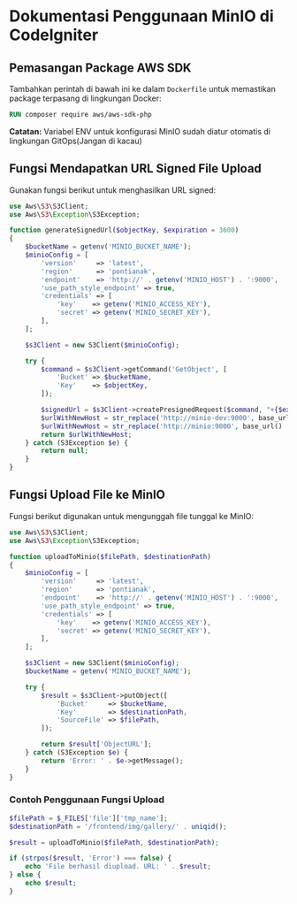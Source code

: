 # Dokumentasi Penggunaan MinIO di CodeIgniter

## Pemasangan Package AWS SDK
Tambahkan perintah di bawah ini ke dalam `Dockerfile` untuk memastikan package terpasang di lingkungan Docker:
```dockerfile
RUN composer require aws/aws-sdk-php
```

**Catatan:** Variabel ENV untuk konfigurasi MinIO sudah diatur otomatis di lingkungan GitOps(Jangan di kacau)

## Fungsi Mendapatkan URL Signed File Upload
Gunakan fungsi berikut untuk menghasilkan URL signed:

```php
use Aws\S3\S3Client;
use Aws\S3\Exception\S3Exception;

function generateSignedUrl($objectKey, $expiration = 3600)
{
    $bucketName = getenv('MINIO_BUCKET_NAME');
    $minioConfig = [
        'version'     => 'latest',
        'region'      => 'pontianak',
        'endpoint'    => 'http://' . getenv('MINIO_HOST') . ':9000',
        'use_path_style_endpoint' => true,
        'credentials' => [
            'key'    => getenv('MINIO_ACCESS_KEY'),
            'secret' => getenv('MINIO_SECRET_KEY'),
        ],
    ];

    $s3Client = new S3Client($minioConfig);

    try {
        $command = $s3Client->getCommand('GetObject', [
            'Bucket' => $bucketName,
            'Key'    => $objectKey,
        ]);

        $signedUrl = $s3Client->createPresignedRequest($command, "+{$expiration} seconds")->getUri()->__toString();
        $urlWithNewHost = str_replace('http://minio-dev:9000', base_url() . 'kominfo-minio-dev', $signedUrl);
        $urlWithNewHost = str_replace('http://minio:9000', base_url() . 'kominfo-minio', $urlWithNewHost);
        return $urlWithNewHost;
    } catch (S3Exception $e) {
        return null;
    }
}
```

## Fungsi Upload File ke MinIO
Fungsi berikut digunakan untuk mengunggah file tunggal ke MinIO:

```php
use Aws\S3\S3Client;
use Aws\S3\Exception\S3Exception;

function uploadToMinio($filePath, $destinationPath)
{
    $minioConfig = [
        'version'     => 'latest',
        'region'      => 'pontianak',
        'endpoint'    => 'http://' . getenv('MINIO_HOST') . ':9000',
        'use_path_style_endpoint' => true,
        'credentials' => [
            'key'    => getenv('MINIO_ACCESS_KEY'),
            'secret' => getenv('MINIO_SECRET_KEY'),
        ],
    ];

    $s3Client = new S3Client($minioConfig);
    $bucketName = getenv('MINIO_BUCKET_NAME');

    try {
        $result = $s3Client->putObject([
            'Bucket'     => $bucketName,
            'Key'        => $destinationPath,
            'SourceFile' => $filePath,
        ]);

        return $result['ObjectURL'];
    } catch (S3Exception $e) {
        return 'Error: ' . $e->getMessage();
    }
}
```

### Contoh Penggunaan Fungsi Upload

```php
$filePath = $_FILES['file']['tmp_name'];
$destinationPath = '/frontend/img/gallery/' . uniqid();

$result = uploadToMinio($filePath, $destinationPath);

if (strpos($result, 'Error') === false) {
    echo 'File berhasil diupload. URL: ' . $result;
} else {
    echo $result;
}
```